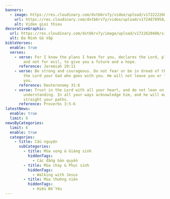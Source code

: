 ```yaml
---
banners:
  - image: https://res.cloudinary.com/dxtb6rv7y/video/upload/v1722222604/video-banner_gwdvew.mp4
    url: https://res.cloudinary.com/dxtb6rv7y/video/upload/v1724878958/home_Banner_jmtuii.mp4
    alt: Video gioi thieu
decorativeGraphic:
  url: https://res.cloudinary.com/dxtb6rv7y/image/upload/v1722620486/site-name_ksvjgd.png
  alt: Đa Minh Gò Vấp
bibleVerses:
  enable: true
  verses:
    - verse: For I know the plans I have for you, declares the Lord, plans for welfare
        and not for evil, to give you a future and a hope.
      reference: Jeremiah 29:11
    - verse: Be strong and courageous. Do not fear or be in dread of them, for it is
        the Lord your God who goes with you. He will not leave you or forsake
        you.
      reference: Deuteronomy 31:6
    - verse: Trust in the Lord with all your heart, and do not lean on your own
        understanding. In all your ways acknowledge him, and he will make
        straight your paths.
      reference: Proverbs 3:5-6
latestNews:
  enable: true
  limit: 6
newsByCategories:
  limit: 6
  enable: true
  categories:
    - title: Cầu nguyện
      subCategories:
        - title: Mùa vọng & Giáng sinh
          hiddenTags:
            - Các đấng bản quyền
        - title: Mùa chay & Phục sinh
          hiddenTags:
            - Walking with Jesus
        - title: Mùa thường niên
          hiddenTags:
            - Hiểu Để Yêu
---
```

